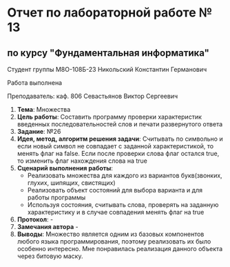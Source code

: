 # Отчет по лабораторной работе № 13
## по курсу "Фундаментальная информатика"

Студент группы М8О-108Б-23 Никольский Константин Германович

Работа выполнена 

Преподаватель: каф. 806 Севастьянов Виктор Сергеевич

1. **Тема**: Множества
2. **Цель работы**: Составить программу проверки характеристик введенных последовательностей слов и печати развернутого ответа
3. **Заданиe**: №26
4. **Идея, метод, алгоритм решения задачи**: Считывать по символьно и если новый символ не совпадает с заданной характеристикой, то менять флаг на false. Если после проверки слова флаг остался true, то изменить флаг нахождения слова на true
5. **Сценарий выполнения работы**: 
    - Реализовать множества для каждого из вариантов букв(звонких, глухих, шипящих, свистящих)
    - Реализовать объект состояний для выбора варианта и для работы программы
    - Используя состояния, считывать слова, проверять на заданную характеристику и в случае совпадения менять флаг на true
6. **Протокол**: -
7. **Замечания автора** -
8. **Выводы**: Множество является одним из базовых компонентов любого языка программирования, поэтому реализовать их было особенно интересно. Мне понравилась реализация данного объекта через битовую маску.
